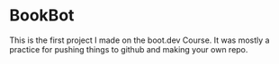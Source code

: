 # BookBot

This is the first project I made on the boot.dev Course. It was mostly a practice for pushing things to github and making your own repo.

